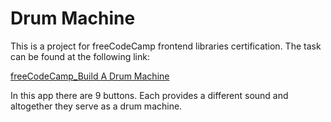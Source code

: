 # Drum Machine

This is a project for freeCodeCamp frontend libraries certification. The task can be found at the following link:

[freeCodeCamp_Build A Drum Machine](https://www.freecodecamp.org/learn/front-end-development-libraries/front-end-development-libraries-projects/build-a-drum-machine)

In this app there are 9 buttons. Each provides a different sound and altogether they serve as a drum machine.